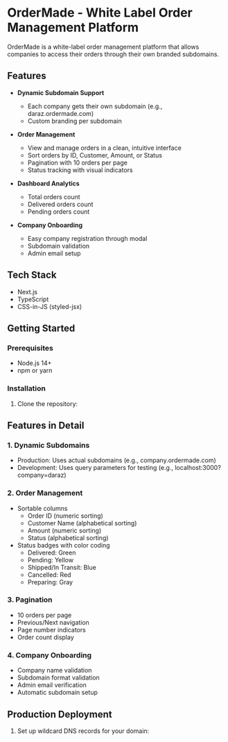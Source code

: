 # OrderMade - White Label Order Management Platform

OrderMade is a white-label order management platform that allows companies to access their orders through their own branded subdomains.

## Features

- **Dynamic Subdomain Support**
  - Each company gets their own subdomain (e.g., daraz.ordermade.com)
  - Custom branding per subdomain

- **Order Management**
  - View and manage orders in a clean, intuitive interface
  - Sort orders by ID, Customer, Amount, or Status
  - Pagination with 10 orders per page
  - Status tracking with visual indicators

- **Dashboard Analytics**
  - Total orders count
  - Delivered orders count
  - Pending orders count

- **Company Onboarding**
  - Easy company registration through modal
  - Subdomain validation
  - Admin email setup

## Tech Stack

- Next.js
- TypeScript
- CSS-in-JS (styled-jsx)

## Getting Started

### Prerequisites

- Node.js 14+ 
- npm or yarn

### Installation

1. Clone the repository:


## Features in Detail

### 1. Dynamic Subdomains
- Production: Uses actual subdomains (e.g., company.ordermade.com)
- Development: Uses query parameters for testing (e.g., localhost:3000?company=daraz)

### 2. Order Management
- Sortable columns
  - Order ID (numeric sorting)
  - Customer Name (alphabetical sorting)
  - Amount (numeric sorting)
  - Status (alphabetical sorting)
- Status badges with color coding
  - Delivered: Green
  - Pending: Yellow
  - Shipped/In Transit: Blue
  - Cancelled: Red
  - Preparing: Gray

### 3. Pagination
- 10 orders per page
- Previous/Next navigation
- Page number indicators
- Order count display

### 4. Company Onboarding
- Company name validation
- Subdomain format validation
- Admin email verification
- Automatic subdomain setup

## Production Deployment

1. Set up wildcard DNS records for your domain:
